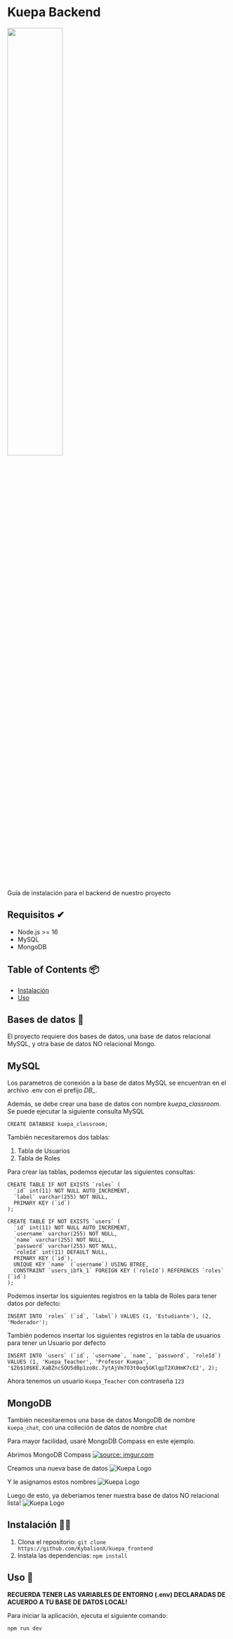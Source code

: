 # Kuepa Backend

<img src="http://plataforma.kuepa.com/img/kuepastrap/kuepa-ID-RGB-v04.png" width="50%">

Guía de instalación para el backend de nuestro proyecto

## Requisitos ✔
- Node.js >= 16
- MySQL
- MongoDB

## Table of Contents 📦

- [Instalación](#instalación)
- [Uso](#uso)

## Bases de datos 🔑
El proyecto requiere dos bases de datos, una base de datos relacional MySQL, y otra base de datos NO relacional Mongo. 

##  MySQL
Los parametros de conexión a la base de datos MySQL se encuentran en el archivo .env con el prefijo *DB_*.

Además, se debe crear una base de datos con nombre *kuepa_classroom*. Se puede ejecutar la siguiente consulta MySQL

`CREATE DATABASE kuepa_classroom;`

También necesitaremos dos tablas:

1. Tabla de Usuarios
2. Tabla de Roles

Para crear las tablas, podemos ejecutar las siguientes consultas:

~~~~
CREATE TABLE IF NOT EXISTS `roles` (
  `id` int(11) NOT NULL AUTO_INCREMENT,
  `label` varchar(255) NOT NULL,
  PRIMARY KEY (`id`)
);

CREATE TABLE IF NOT EXISTS `users` (
  `id` int(11) NOT NULL AUTO_INCREMENT,
  `username` varchar(255) NOT NULL,
  `name` varchar(255) NOT NULL,
  `password` varchar(255) NOT NULL,
  `roleId` int(11) DEFAULT NULL,
  PRIMARY KEY (`id`),
  UNIQUE KEY `name` (`username`) USING BTREE,
  CONSTRAINT `users_ibfk_1` FOREIGN KEY (`roleId`) REFERENCES `roles` (`id`)
);
~~~~

Podemos insertar los siguientes registros en la tabla de Roles para tener datos por defecto:
~~~~
INSERT INTO `roles` (`id`, `label`) VALUES (1, 'Estudiante'), (2, 'Moderador');
~~~~

También podemos insertar los siguientes registros en la tabla de usuarios para tener un Usuario por defecto

~~~~
INSERT INTO `users` (`id`, `username`, `name`, `password`, `roleId`) VALUES (1, 'Kuepa_Teacher', 'Profesor Kuepa', '$2b$10$KE.XaBZncSOU5dBp1zo8c.7ytAjVm7O3t0oq5GKlgpT2XUHmK7cE2', 2);
~~~~

Ahora tenemos un usuario `Kuepa_Teacher` con contraseña `123`

## MongoDB

También necesitaremos una base de datos MongoDB de nombre `kuepa_chat`, con una colleción de datos de nombre `chat`

Para mayor facilidad, usaré MongoDB Compass en este ejemplo.

Abrimos MongoDB Compass
<a href="https://imgur.com/yOx6kPw"><img src="https://i.imgur.com/yOx6kPw.png" title="source: imgur.com" /></a>

Creamos una nueva base de datos
![Kuepa Logo](https://imgur.com/X1HWalx.png)

Y le asignamos estos nombres
![Kuepa Logo](https://i.imgur.com/oySVcKb.png)

Luego de esto, ya deberíamos tener nuestra base de datos NO relacional lista!
![Kuepa Logo](https://i.imgur.com/Y5CKC1a.png)

## Instalación 👨‍💻

1. Clona el repositorio: `git clone https://github.com/KybalionX/kuepa_frontend`
2. Instala las dependencias: `npm install`

## Uso 🏁

**RECUERDA TENER LAS VARIABLES DE ENTORNO (.env) DECLARADAS DE ACUERDO A TU BASE DE DATOS LOCAL!**

Para iniciar la aplicación, ejecuta el siguiente comando:

```node
npm run dev
```
